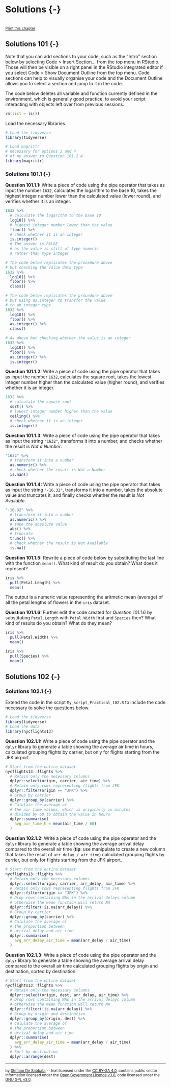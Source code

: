 # Solutions {-}

<br/><small><a href="javascript:if(window.print)window.print()">Print this chapter</a></small>

## Solutions 101 {-}

Note that you can add sections to your code, such as the "Intro" section below by selecting Code > Insert Section... from the top menu in RStudio. Those will then be visible on a right panel in  the RStudio integrated editor if you select Code > Show Document Outline from the top menu. Code sections can help to visually organise your code and the Document Outline allows you to select a section and jump to it in the code.

The code below deletes all variable and function currently defined in the environment, which is generally good practice, to avoid your script interacting with objects left over from previous sessions.


```r
rm(list = ls())
```

Load the necessary libraries.


```r
# Load the tidyverse
library(tidyverse)

# Load magrittr
# necessary for options 3 and 4 
# of my answer to Question 101.2.4
library(magrittr)
```



### Solutions 101.1 {-}

**Question 101.1.1:** Write a piece of code using the pipe operator that takes as input the number `1632`, calculates the logarithm to the base 10, takes the highest integer number lower than the calculated value (lower round), and verifies whether it is an integer.


```r
1632 %>%
  # calculate the logarithm to the base 10
  log10() %>%
  # highest integer number lower than the value
  floor() %>%
  # check whether it is an integer
  is.integer()
  # The answer is FALSE
  # as the value is still of type numeric
  # rather than type integer
```


```r
# The code below replicates the procedure above
# but checking the value data type
1632 %>%
  log10() %>%
  floor() %>%
  class()
```


```r
# The code below replicates the procedure above
# but using as.integer to transfor the value
# to an integer type
1632 %>%
  log10() %>%
  floor() %>%
  as.integer() %>%
  class()
```


```r
# As above but checking whether the value is an integer
1632 %>%
  log10() %>%
  floor() %>%
  as.integer() %>%
  is.integer()
```

**Question 101.1.2:** Write a piece of code using the pipe operator that takes as input the number `1632`, calculates the square root, takes the lowest integer number higher than the calculated value (higher round), and verifies whether it is an integer.


```r
1632 %>%
  # calculate the square root
  sqrt() %>%
  # lowest integer number higher than the value
  ceiling() %>%
  # check whether it is an integer
  is.integer()
```

**Question 101.1.3:** Write a piece of code using the pipe operator that takes as input the string `"1632"`, transforms it into a number, and checks whether the result is *Not a Number*.


```r
"1632" %>%
  # transform it into a number
  as.numeric() %>%
  # check whether the result is Not a Number
  is.nan()
```

**Question 101.1.4:** Write a piece of code using the pipe operator that takes as input the string `"-16.32"`, transforms it into a number, takes the absolute value and truncates it, and finally checks whether the result is *Not Available*.


```r
"-16.32" %>%
  # transform it into a number
  as.numeric() %>%
  # take the absolute value
  abs() %>%
  # truncate
  trunc() %>%
  # check whether the result is Not Available
  is.na()
```

**Question 101.1.5:** Rewrite a piece of code below by substituting the last line with the function `mean()`. What kind of result do you obtain? What does it represent?


```r
iris %>% 
  pull(Petal.Length) %>% 
  mean()
```

The output is a numeric value representing the aritmetic mean (average) of all the petal lengths of flowers in the `iris` dataset.

**Question 101.1.6:** Further edit the code created for *Question 101.1.6* by substituting `Petal.Length` with `Petal.Width` first and `Species` then? What kind of results do you obtain? What do they mean?



```r
iris %>% 
  pull(Petal.Width) %>% 
  mean()

iris %>% 
  pull(Species) %>% 
  mean()
```

## Solutions 102 {-}

### Solutions 102.1 {-}

Extend the code in the script `My_script_Practical_102.R` to include the code necessary to solve the questions below.


```r
# Load the tidyverse
library(tidyverse)
# Load the data
library(nycflights13)
```


**Question 102.1.1:** Write a piece of code using the pipe operator and the `dplyr` library to generate a table showing the average air time in hours, calculated grouping flights by carrier, but only for flights starting from the JFK airport.


```r
# Start from the entire dataset
nycflights13::flights %>%
  # Retain only the necessary columns
  dplyr::select(origin, carrier, air_time) %>%
  # Retain only rows representing flights from JFK
  dplyr::filter(origin == "JFK") %>%
  # Group by carrier
  dplyr::group_by(carrier) %>%
  # Calulate the average of
  # the air time values, which is originally in minutes
  # divided by 60 to obtain the value in hours
  dplyr::summarise(
    avg_air_time_h = mean(air_time / 60)
  )
```

**Question 102.1.2:** Write a piece of code using the pipe operator and the `dplyr` library to generate a table showing the average arrival delay compared to the overall air time (**tip**: use manipulate to create a new column that takes the result of `arr_delay / air_time`) calculated grouping flights by carrier, but only for flights starting from the JFK airport.


```r
# Start from the entire dataset
nycflights13::flights %>%
  # Retain only the necessary columns
  dplyr::select(origin, carrier, arr_delay, air_time) %>%
  # Retain only rows representing flights from JFK
  dplyr::filter(origin == "JFK") %>%
  # Drop rows containing NAs in the arrival delays column
  # otherwise the mean function will return NA
  dplyr::filter(!is.na(arr_delay)) %>%
  # Group by carrier
  dplyr::group_by(carrier) %>%
  # Calulate the average of
  # the proportion between
  # arrival delay and air time
  dplyr::summarise(
    avg_arr_delay_air_time = mean(arr_delay / air_time)
  )
```

**Question 102.1.3:** Write a piece of code using the pipe operator and the `dplyr` library to generate a table showing the average arrival delay compared to the overall air time calculated grouping flights by origin and destination, sorted by destination.


```r
# Start from the entire dataset
nycflights13::flights %>%
  # Retain only the necessary columns
  dplyr::select(origin, dest, arr_delay, air_time) %>%
  # Drop rows containing NAs in the arrival delays column
  # otherwise the mean function will return NA
  dplyr::filter(!is.na(arr_delay)) %>%
  # Group by origin and destination
  dplyr::group_by(origin, dest) %>%
  # Calulate the average of
  # the proportion between
  # arrival delay and air time
  dplyr::summarise(
    avg_arr_delay_air_time = mean(arr_delay / air_time)
  ) %>%
  # Sort by destination
  dplyr::arrange(dest)
```


<!--

### Solutions 104.2 {-}

Answer the question below, consulting the [`stringr` library reference (stringr.tidyverse.org/reference)](https://stringr.tidyverse.org/reference/index.html) as necessary

**Question 104.2.1:** Write a piece of code using the pipe operator and the `stringr` library that takes as input the string `"I like programming in R"`, and transforms it all in uppercase.


```r
"I like programming in R" %>%
  # transforms it all in uppercase
  str_to_upper()
```


**Question 104.2.2:** Write a piece of code using the pipe operator and the `stringr` library that takes as input the string `"I like programming in R"`, and truncates it, leaving only 10 characters.


```r
"I like programming in R" %>%
  # truncate leaving only 10 characters
  str_trunc(10)
```


**Question 104.2.3:** Write a piece of code using the pipe operator and the `stringr` library that takes as input the string `"I like programming in R"`, and truncates it, leaving only 10 characters and using no ellipsis.


```r
"I like programming in R" %>%
  # truncate
  str_trunc(
    # leaving only 10 characters
    10,
    # no ellipsis
    ellipsis = ""
  )
```


**Question 104.2.4:** Write a piece of code using the pipe operator and the `stringr` library that takes as input the string `"I like programming in R"`, and manipulates to leave only the string `"I like R"`.


```r
# Option 1
"I like programming in R" %>%
  # using remove
  str_remove("programming in ")

# Option 2
"I like programming in R" %>%
  # using replace
  str_replace("programming in ", "")

# Option 3
"I like programming in R" %>%
  # create two sub-strings
  str_sub(
    # the first starting from the first character
    # the second starting from the last character
    start = c(1, -1),
    # the first ending at the sixth character
    # the secondending at the last character
    end = c(6, -1)
  ) %>% 
  # join the two strings into one
  # using a single space to separate them
  str_c(collapse = " ")

# Option 4
"I like programming in R" %>%
  # split the string at each space
  str_split(" ") %>% 
  # that will create a list with one element
  # that is the vector of strings resulting
  # from the split
  # to extract that element
  # use extract2 from magrittr
  # equivalent to [[1]]
  # https://magrittr.tidyverse.org/reference/aliases.html
  extract2(1) %>%
  # extract the first, second and fifth elements
  # from the vector
  # use extract2 from magrittr
  # equivalent to [c(1, 2, 5)]
  # https://magrittr.tidyverse.org/reference/aliases.html
  extract(c(1, 2, 5)) %>%
  # join the two strings into one
  # using a single space to separate them
  str_c(collapse = " ")
```


## Solutions 114 {-}


```r
# Load the tidyverse
library(tidyverse)
```



### Solutions 114.1 {-}

**Question 114.1.1:** Use the modulo operator `%%` to create a conditional statement that prints `"Even"` if a number is even and `"Odd"` if a number is odd.


```r
number_for_test <- 7

# If a number modulo 2 is 0 then the nuber is even
if (number_for_test %% 2 == 0) {
  cat("Even\n")
# otherwise it is odd
} else {
  cat("Odd\n")
}
```


**Question 114.1.2:** Encapsulate the conditional statement written for *Question 114.1.1* into a `for` loop that executes the conditional statement for all numbers from 1 to 10.


```r
for (iterator in 1:10) {
  if (iterator %% 2 == 0) {
    cat("Even\n")
  } else {
    cat("Odd\n")
  }
  
}
# After the loop delete the iterator
# just to be on the safe side :)
rm(iterator)
```


**Question 114.1.3:** Encapsulate the conditional statement written for *Question 114.1.1* into a `for` loop that prints the name of cities in odd positions (i.e., first, third, fifth) in the vector `c("Birmingham", "Derby", "Leicester", "Lincoln", "Nottingham", "Wolverhampton")`.


```r
cities <- c("Birmingham", "Derby", "Leicester", "Lincoln", "Nottingham", "Wolverhampton")

# for each index in the vecotr cities
# i.e., 1 to length of the vector
for (iterator in 1:length(cities)) {
  # Testing for odd number intead of even
  # thus checking if the result is 1 rather than 0
  if (iterator %% 2 == 1) {
    cat(cities[iterator], "\n")
  }
  
}
# After the loop delete the iterator
# just to be on the safe side :)
rm(iterator)
```

**Question 114.1.4:** Write the code necessary to print the name of the cities in the vector `c("Birmingham", "Derby", "Leicester", "Lincoln", "Nottingham", "Wolverhampton")` as many times as their position in the vector (i.e., once for the first city, two times for the second, and so on and so forth).


```r
# for each index in the vecotr cities
# i.e., 1 to length of the vector
for (iterator in 1:length(cities)) {
  # need a second iterator!
  # to print the name of the city as many 
  # times as 1 to the current value if the iterator above
  for (second_iterator in 1:iterator){
    # Let's keep the city name on the sam line
    # just addid a space between occurencies
    cat(cities[iterator], " ")
  }
  # Once we are done printing one city name
  # then go to new line
  cat("\n")
}
# After the loop delete both iterators
# just to be on the safe side :)
rm(iterator)
rm(second_iterator)
```



### Solutions 114.2 {-}

**Question 114.2.1:** Write a function that calculates the areas of a circle, taking the radius as the first parameter.


```r
area_of_a_circle <- function (circle_radius) {
  # the area of a circle is equal to
  # pi times radius squared
  circle_area <- pi * (circle_radius^2)
  # return the value
  circle_area
}

# Test
area_of_a_circle(3)
```

**Question 114.2.2:** Write a function that calculates the volume of a cylinder, taking the radius of the base as the first parameter and the height as the second parameter. The function should call the function defined above and multiply the returned value by the height to calculate the result.


```r
volume_of_a_cilinder <- function(base_radius, cilinder_height) {
  # call the function defined above to calculate the area
  base_area <- area_of_a_circle(base_radius)
  # then calculate volume
  cilinder_volume <- base_area * cilinder_height
  # return the value
  cilinder_volume
}

# Test
volume_of_a_cilinder(3, 2)
```



**Question 114.2.3:** Write a function with two parameters, a vector of numbers and a vector of characters (text). The function should check that the input has the correct data type. If all the numbers in the first vector are greater than zero, return the elements of the second vector from the first to the length of the first vector. 


```r
silly_function <- function (num_vector, chr_vector) {
  # Check vector types
  # Note that you can use logic operators
  # to combine conditional statements
  # and the function all
  # to check if the condition is true for all the elements of the vector
  if ( all(is.numeric(num_vector)) & all(is.character(chr_vector)) ) {
    # Check if all numbers greater than zero
    if (all(num_vector > 0)){
      # Subset the vector to return
      chr_vector[1:length(num_vector)]
    } else {
      cat("That's low...\n")
    }
  } else {
    cat("Those values seem highly inappropriate!\n")
  }
}

# Test 1
silly_function(1:3, cities)

# Test 3
silly_function(-1:1, cities)

# Test 3
silly_function(cities, 1:3)
```




## Solutions 214 {-}

### Solutions 214.1 {-}

Extend the code in the script `Data_Wrangling_Example.R` (see code below) to include the code necessary to solve the questions below. Use the full list of variable names from the 2011 UK Census used to generate the 2011 OAC thatcan be found in the file `2011_OAC_Raw_uVariables_Lookup.csv` to indetify which columns to use to complete the tasks. 


```r
# Data_Wrangling_Example.R 

# Load the tidyverse
library(tidyverse)

# Load 2011 OAC data
leicester_2011OAC <- 
  readr::read_csv("data/2011_OAC_Raw_uVariables_Leicester.csv")

# Load Indexes of Multiple deprivation data
leicester_IMD2015 <- 
  readr::read_csv("data/IndexesMultipleDeprivation2015_Leicester.csv")

leicester_IMD2015_decile_wide <- leicester_IMD2015 %>%
  # Select only Socres
  dplyr::filter(Measurement == "Decile") %>%
  # Trim names of IndicesOfDeprivation
  dplyr::mutate(
    IndicesOfDeprivation = str_replace_all(IndicesOfDeprivation, "\\s", "")
  ) %>%
  dplyr::mutate(
    IndicesOfDeprivation = str_replace_all(IndicesOfDeprivation, "[:punct:]", "")
  ) %>%
  dplyr::mutate(
    IndicesOfDeprivation = str_replace_all(IndicesOfDeprivation, "\\(", "")
  ) %>%
  dplyr::mutate(
    IndicesOfDeprivation = str_replace_all(IndicesOfDeprivation, "\\)", "")
  ) %>%
  # Spread
  pivot_wider(
    names_from = IndicesOfDeprivation,
    values_from = Value
  ) %>%
  # Drop columns
  dplyr::select(-DateCode, -Measurement, -Units)

# Join
leicester_2011OAC_IMD2015 <- 
  leicester_2011OAC %>%
  inner_join(
    leicester_IMD2015_decile_wide, 
    by = c("LSOA11CD" = "FeatureCode")
  )
```

**Question 214.1.1:** Write a piece of code using the pipe operator and the `dplyr` library to generate a table showing the percentage of EU citizens over total population, calculated grouping OAs by the related decile of the Index of Multiple Deprivations, but only accounting for areas classified as Cosmopolitans or Ethnicity Central or Multicultural Metropolitans.


```r
leicester_2011OAC_IMD2015 %>%
  dplyr::filter(supgrpname %in% c("Cosmopolitans", "Ethnicity Central", "Multicultural Metropolitans")) %>%
  dplyr::group_by(IndexofMultipleDeprivationIMD) %>%
  dplyr::summarise(
    adults_not_empl_perc = (sum(u044 + u045) / sum(Total_Population)) * 100
  ) %>%
  knitr::kable()
```

**Question 214.1.2:** Write a piece of code using the pipe operator and the `dplyr` library to generate a table showing the percentage of EU citizens over total population, calculated grouping OAs by the related supergroup in the 2011 OAC, but only accounting for areas in the top 5 deciles of the Index of Multiple Deprivations.


```r
leicester_2011OAC_IMD2015 %>%
  dplyr::filter(IndexofMultipleDeprivationIMD <= 5) %>%
  dplyr::group_by(supgrpname) %>%
  dplyr::summarise(
    adults_not_empl_perc = (sum(u044 + u045) / sum(Total_Population)) * 100
  ) %>%
  knitr::kable()
```


**Question 214.1.3:** Write a piece of code using the pipe operator and the `dplyr` library to generate a table showing the percentage of people aged 65 and above, calculated grouping OAs by the related supergroup in the 2011 OAC and decile of the Index of Multiple Deprivations, and ordering the table by the calculated value in a descending order.


```r
leicester_2011OAC_IMD2015 %>%
  dplyr::filter(IndexofMultipleDeprivationIMD <= 5) %>%
  dplyr::group_by(supgrpname, IndexofMultipleDeprivationIMD) %>%
  dplyr::summarise(
    aged_65_above = (sum(u016 + u017 + u018 + u019) / sum(Total_Population)) * 100
  ) %>%
  dplyr::arrange(-aged_65_above) %>%
  knitr::kable()
```


### Solutions 214.2 {-}

Extend the code in the script `Data_Wrangling_Example.R` to include the code necessary to solve the questions below.

**Question 214.2.1:** Write a piece of code using the pipe operator and the `dplyr` and `tidyr` libraries to generate a long format of the `leicester_2011OAC_IMD2015` table only including the values (census variables) used in *Question 214.1.3*.


```r
long_table <- leicester_2011OAC_IMD2015 %>%
  dplyr::select(OA11CD, supgrpname, IndexofMultipleDeprivationIMD, u016, u017, u018, u019, Total_Population) %>%
  tidyr::pivot_longer(
    # Can't combine character values (e.g. supgrpname)
    # with numeric value (e.g, Total_Population) thus
    # pivot only numeric columns
    cols = u016:Total_Population,
    names_to = "attribute",
    values_to = "value"
  ) 

long_table %>%
  slice_head(n = 5) %>%
  knitr::kable()

long_table_alt <- leicester_2011OAC_IMD2015 %>%
  dplyr::select(OA11CD, supgrpcode, IndexofMultipleDeprivationIMD, u016, u017, u018, u019, Total_Population) %>%
  tidyr::pivot_longer(
    # Otherwise, use supgrpcode instead of supgrpname
    cols = -OA11CD,
    names_to = "attribute",
    values_to = "value"
  ) 

long_table_alt %>%
  slice_head(n = 7) %>%
  knitr::kable()
```


**Question 214.2.2:** Write a piece of code using the pipe operator and the `dplyr` and `tidyr` libraries to generate a table similar to the one generated for *Question 214.2.1*, but showing the values as percentages over total population.


```r
perc_long_table <- leicester_2011OAC_IMD2015 %>%
  dplyr::select(OA11CD, supgrpname, IndexofMultipleDeprivationIMD, u016, u017, u018, u019, Total_Population) %>%
  dplyr::mutate(
    perc_u016 = (u016 / Total_Population) * 100, 
    perc_u017 = (u017 / Total_Population) * 100, 
    perc_u018 = (u018 / Total_Population) * 100, 
    perc_u019 = (u019 / Total_Population) * 100
  ) %>%
  dplyr::select(OA11CD, supgrpname, IndexofMultipleDeprivationIMD, perc_u016, perc_u017, perc_u018, perc_u019) %>%
  tidyr::pivot_longer(
    # Can't combine character values (e.g. supgrpname)
    # with numeric value (e.g, Total_Population) thus
    # pivot only numeric columns
    cols = perc_u016:perc_u019,
    names_to = "attribute",
    values_to = "value"
  ) 

perc_long_table %>%
  slice_head(n = 5) %>%
  knitr::kable()
```

-->


---

<small>by [Stefano De Sabbata](https://sdesabbata.github.io/) -- text licensed under the [CC BY-SA 4.0](https://creativecommons.org/licenses/by-sa/4.0/), contains public sector information licensed under the [Open Government Licence v3.0](http://www.nationalarchives.gov.uk/doc/open-government-licence), code licensed under the [GNU GPL v3.0](https://www.gnu.org/licenses/gpl-3.0.html).</small>
